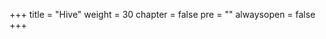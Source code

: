 +++
title = "Hive"
weight = 30
chapter = false
pre = "<i class='fa ela-page'></i>"
alwaysopen = false
+++


